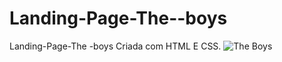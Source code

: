 # Landing-Page-The--boys
Landing-Page-The -boys Criada com HTML E CSS.
![The Boys](https://user-images.githubusercontent.com/108756466/210282541-e2ff5dad-d164-4f6d-b28a-354e010fe346.PNG)
